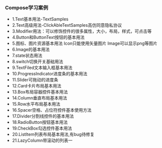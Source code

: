 ### Compose学习案例
- 1.Text基本用法-TextSamples
- 2.Text高级用法-ClickAbleTextSamples高仿同意隐私协议
- 3.Modifier用法：可以修饰控件的很多属性，大小，布局，样式，可点击等
- 4.Button和ButtonText按钮的基本用法
- 5.图标、图片资源基本用法 Icon只能使用矢量图片 Image可以显示png等图片
- 6.Image的基本用法
- 7.state状态用法
- 8.switch切换开关基础用法
- 9.TextFiled文本输入框基本用法
- 10.ProgressIndicator进度条的基本用法
- 11.Slider可拖动的进度条
- 12.Card卡片布局基本用法
- 13.Box布局容器控件基本用法
- 14.Column垂直布局基本用法
- 15.Row水平布局基本用法
- 16.Spacer空格、占位符控件基本使用方法
- 17.Divider分割线控件的基本用法
- 18.RadioButton按钮基本用法
- 19.CheckBox勾选控件基本用法
- 20.ListItem列表布局基本用法,有bug待修复
- 21.LazyColumn带滚动的列表一
